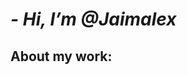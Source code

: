 <!---
Jaimalex/Jaimalex is a ✨ special ✨ repository because its `README.md` (this file) appears on your GitHub profile.
You can click the Preview link to take a look at your changes.
--->
# **_- Hi, I’m @Jaimalex_**


## **About my work:**
<!---
- Take a look at my repositories
--->
